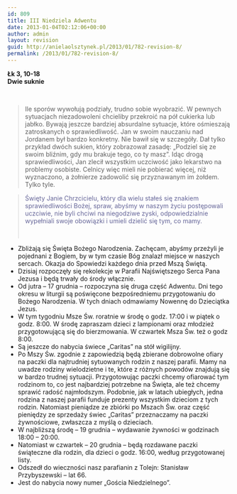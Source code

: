 ```yaml
---
id: 809
title: III Niedziela Adwentu
date: 2013-01-04T02:12:06+00:00
author: admin
layout: revision
guid: http://anielaolsztynek.pl/2013/01/782-revision-8/
permalink: /2013/01/782-revision-8/
---
```

**Łk 3, 10-18**  
**Dwie suknie**

_<span style="color: #666699;"><br /> </span>_

> Ile sporów wywołują podziały, trudno sobie wyobrazić. W pewnych sytuacjach niezadowoleni chcieliby przekroić na pół cukierka lub jabłko. Bywają jeszcze bardziej absurdalne sytuacje, które ośmieszają zatroskanych o sprawiedliwość. Jan w swoim nauczaniu nad Jordanem był bardzo konkretny. Nie bawił się w szczegóły. Dał tylko przykład dwóch sukien, który zobrazował zasadę: &#8222;Podziel się ze swoim bliźnim, gdy mu brakuje tego, co ty masz&#8221;. Idąc drogą sprawiedliwości, Jan zlecił wszystkim uczciwość jako lekarstwo na problemy osobiste. Celnicy więc mieli nie pobierać więcej, niż wyznaczono, a żołnierze zadowolić się przyznawanym im żołdem. Tylko tyle.

> <span style="color: #666699;">Święty Janie Chrzcicielu, który dla wielu stałeś się znakiem sprawiedliwości Bożej, spraw, abyśmy w naszym życiu postępowali uczciwie, nie byli chciwi na niegodziwe zyski, odpowiedzialnie wypełniali swoje obowiązki i umieli dzielić się tym, co mamy.</span>
> 
> <span style="color: #666699;"><br /> </span>

  * Zbliżają się Święta Bożego Narodzenia. Zachęcam, abyśmy przeżyli je pojednani z Bogiem, by w tym czasie Bóg znalazł miejsce w naszych sercach. Okazja do Spowiedzi każdego dnia przed Mszą Świętą.
  * Dzisiaj rozpoczęły się rekolekcje w Parafii Najświętszego Serca Pana Jezusa i będą trwały do środy włącznie.
  * Od jutra &#8211; 17 grudnia &#8211; rozpoczyna się druga część Adwentu. Dni tego okresu w liturgii są poświęcone bezpośredniemu przygotowaniu do Bożego Narodzenia. W tych dniach odmawiamy Nowennę do Dzieciątka Jezus.
  * W tym tygodniu Msze Św. roratnie w środę o godz. 17:00 i w piątek o godz. 8:00. W środę zapraszam dzieci z lampionami oraz młodzież przygotowującą się do bierzmowania. W czwartek Msza Św. też o godz 8:00.
  * Są jeszcze do nabycia świece &#8222;Caritas&#8221; na stół wigilijny.
  * Po Mszy Św. zgodnie z zapowiedzią będą zbierane dobrowolne ofiary na paczki dla najtrudniej sytuowanych rodzin z naszej parafii. Mamy na uwadze rodziny wielodzietne i te, które z różnych powodów znajdują się w bardzo trudnej sytuacji. Przygotowując paczki chcemy ofiarować tym rodzinom to, co jest najbardziej potrzebne na Święta, ale też chcemy sprawić radość najmłodszym. Podobnie, jak w latach ubiegłych, jedna rodzina z naszej parafii funduje prezenty wszystkim dzieciom z tych rodzin. Natomiast pieniądze ze zbiórki po Mszach Św. oraz część pieniędzy ze sprzedaży świec &#8222;Caritas&#8221; przeznaczamy na paczki żywnościowe, zwłaszcza z myślą o dzieciach.
  * W najbliższą środę &#8211; 19 grudnia &#8211; wydawanie żywności w godzinach 18:00 &#8211; 20:00.
  * Natomiast w czwartek &#8211; 20 grudnia &#8211; będą rozdawane paczki świąteczne dla rodzin, dla dzieci o godz. 16:00, według przygotowanej listy.
  * Odszedł do wieczności nasz parafianin z Tolejn: Stanisław Przybyszewski &#8211; lat 66.
  * Jest do nabycia nowy numer &#8222;Gościa Niedzielnego&#8221;.